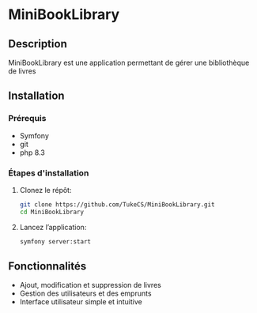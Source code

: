 # MiniBookLibrary

## Description
MiniBookLibrary est une application permettant de gérer une bibliothèque de livres

## Installation

### Prérequis
- Symfony
- git
- php 8.3

### Étapes d'installation
1. Clonez le répôt:
   ```sh
   git clone https://github.com/TukeCS/MiniBookLibrary.git
   cd MiniBookLibrary
   ```
2. Lancez l’application:
   ```sh
   symfony server:start
   ```

## Fonctionnalités
- Ajout, modification et suppression de livres
- Gestion des utilisateurs et des emprunts
- Interface utilisateur simple et intuitive
